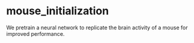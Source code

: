 # mouse_initialization
We pretrain a neural network to replicate the brain activity of a mouse for improved performance.
